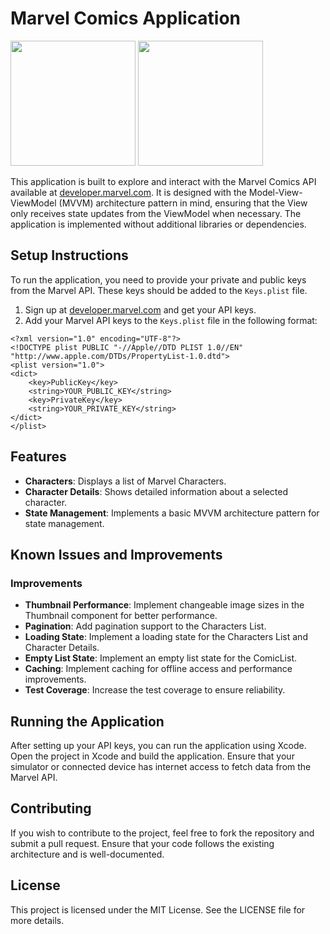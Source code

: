 # Marvel Comics Application
<img src="./Assets/Characters.png" width="200">
<img src="./Assets/CharacterDetails.png" width="200">

This application is built to explore and interact with the Marvel Comics API available at [developer.marvel.com](https://developer.marvel.com). It is designed with the Model-View-ViewModel (MVVM) architecture pattern in mind, ensuring that the View only receives state updates from the ViewModel when necessary. The application is implemented without additional libraries or dependencies.

## Setup Instructions

To run the application, you need to provide your private and public keys from the Marvel API. These keys should be added to the `Keys.plist` file.

1. Sign up at [developer.marvel.com](https://developer.marvel.com) and get your API keys.
2. Add your Marvel API keys to the `Keys.plist` file in the following format:

```plist
<?xml version="1.0" encoding="UTF-8"?>
<!DOCTYPE plist PUBLIC "-//Apple//DTD PLIST 1.0//EN" "http://www.apple.com/DTDs/PropertyList-1.0.dtd">
<plist version="1.0">
<dict>
    <key>PublicKey</key>
    <string>YOUR_PUBLIC_KEY</string>
    <key>PrivateKey</key>
    <string>YOUR_PRIVATE_KEY</string>
</dict>
</plist>
```

## Features

- **Characters**: Displays a list of Marvel Characters.
- **Character Details**: Shows detailed information about a selected character.
- **State Management**: Implements a basic MVVM architecture pattern for state management.

## Known Issues and Improvements

### Improvements
- **Thumbnail Performance**: Implement changeable image sizes in the Thumbnail component for better performance.
- **Pagination**: Add pagination support to the Characters List.
- **Loading State**: Implement a loading state for the Characters List and Character Details.
- **Empty List State**: Implement an empty list state for the ComicList.
- **Caching**: Implement caching for offline access and performance improvements.
- **Test Coverage**: Increase the test coverage to ensure reliability.

## Running the Application

After setting up your API keys, you can run the application using Xcode. Open the project in Xcode and build the application. Ensure that your simulator or connected device has internet access to fetch data from the Marvel API.

## Contributing

If you wish to contribute to the project, feel free to fork the repository and submit a pull request. Ensure that your code follows the existing architecture and is well-documented.

## License

This project is licensed under the MIT License. See the LICENSE file for more details.
